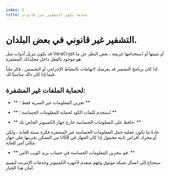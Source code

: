 ```yaml
---
index: 5
title: عندما يكون التشفير غير قانوني
---
```

# التشفير غير قانوني في بعض البلدان.

قد يكون تنزيل أدوات مثل VeraCrypt أو تثبيتها أو استخدامها جريمة ، بغض النظر عن ما هو موجود بالفعل داخل مجلداتك المشفرة.

إذا كان برنامج التشفير قد يعرضك لاتهامات بالنشاط الإجرامي أو التجسس ، فكر ملياً فيما إذا كان ذلك مناسبًا لك.

## لحماية الملفات غير المشفرة:

*   ** تخزين المعلومات غير السرية فقط ؛ **

*   ** استخدم كلمات الكود لحماية المعلومات الحساسة ؛ **

*   ** حافظ على المعلومات الحساسة خارج جهاز الكمبيوتر الخاص بك. **

عادةً ما تكون عملية حمل المعلومات الحساسة غير المشفرة فكرة سيئة للغاية ، ولكن من الممكن تخزينها على جهاز USB أو محرك أقراص ثابتة محمول إذا كان الجهاز في مكان آمن للغاية.

*   ** قم بتخزين المعلومات الحساسة في حساب بريد الويب الآمن. **

ستحتاج إلى اتصال شبكة موثوق وفهم متقدم لأجهزة الكمبيوتر وخدمات الإنترنت لتقييم أمان هذا الخيار.